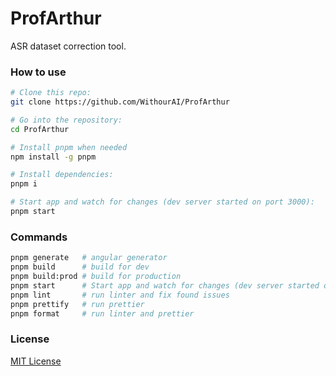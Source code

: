 # ProfArthur
ASR dataset correction tool.

### How to use
```sh
# Clone this repo:
git clone https://github.com/WithourAI/ProfArthur

# Go into the repository:
cd ProfArthur

# Install pnpm when needed
npm install -g pnpm

# Install dependencies:
pnpm i

# Start app and watch for changes (dev server started on port 3000):
pnpm start
```

### Commands
```sh
pnpm generate   # angular generator
pnpm build      # build for dev
pnpm build:prod # build for production
pnpm start      # Start app and watch for changes (dev server started on port 3000)
pnpm lint       # run linter and fix found issues
pnpm prettify   # run prettier
pnpm format     # run linter and prettier
```

### License
[MIT License](LICENSE)